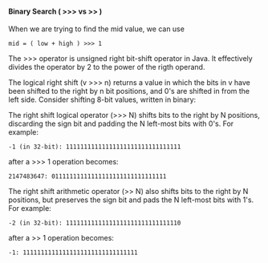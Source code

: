#### Binary Search ( >>> vs >> )
When we are trying to find the mid value, we can use 

```
mid = ( low + high ) >>> 1
```
The >>> operator is unsigned right bit-shift operator in Java. It effectively divides the operator by 2 to the power of the rigth operand.

The logical right shift (v >>> n) returns a value in which the bits in v have been shifted to the right by n bit positions, and 0's are shifted in from the left side. Consider shifting 8-bit values, written in binary:

The right shift logical operator (>>> N) shifts bits to the right by N positions, discarding the sign bit and padding the N left-most bits with 0's. For example:

```
-1 (in 32-bit): 11111111111111111111111111111111
```

after a >>> 1 operation becomes:

```
2147483647: 01111111111111111111111111111111
```

The right shift arithmetic operator (>> N) also shifts bits to the right by N positions, but preserves the sign bit and pads the N left-most bits with 1's. For example:

```
-2 (in 32-bit): 11111111111111111111111111111110
```

after a >> 1 operation becomes:

```
-1: 11111111111111111111111111111111
```